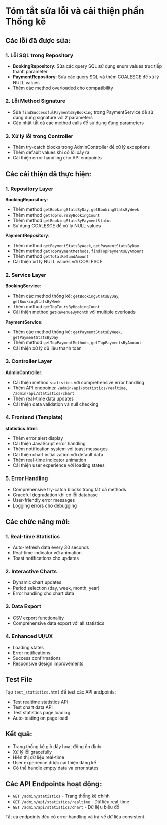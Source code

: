 # Tóm tắt sửa lỗi và cải thiện phần Thống kê

## Các lỗi đã được sửa:

### 1. Lỗi SQL trong Repository
- **BookingRepository**: Sửa các query SQL sử dụng enum values trực tiếp thành parameter
- **PaymentRepository**: Sửa các query SQL và thêm COALESCE để xử lý NULL values
- Thêm các method overloaded cho compatibility

### 2. Lỗi Method Signature
- Sửa `findSuccessfulPaymentsByBooking` trong PaymentService để sử dụng đúng signature với 2 parameters
- Cập nhật tất cả các method calls để sử dụng đúng parameters

### 3. Xử lý lỗi trong Controller
- Thêm try-catch blocks trong AdminController để xử lý exceptions
- Thêm default values khi có lỗi xảy ra
- Cải thiện error handling cho API endpoints

## Các cải thiện đã thực hiện:

### 1. Repository Layer
**BookingRepository**:
- Thêm method `getBookingStatsByDay`, `getBookingStatsByWeek`
- Thêm method `getTopToursByBookingCount`
- Thêm method `getBookingStatsByPaymentStatus`
- Sử dụng COALESCE để xử lý NULL values

**PaymentRepository**:
- Thêm method `getPaymentStatsByWeek`, `getPaymentStatsByDay`
- Thêm method `getTopPaymentMethods`, `findTopPaymentsByAmount`
- Thêm method `getTotalRefundAmount`
- Cải thiện xử lý NULL values với COALESCE

### 2. Service Layer
**BookingService**:
- Thêm các method thống kê: `getBookingStatsByDay`, `getBookingStatsByWeek`
- Thêm method `getTopToursByBookingCount`
- Cải thiện method `getRevenueByMonth` với multiple overloads

**PaymentService**:
- Thêm các method thống kê: `getPaymentStatsByWeek`, `getPaymentStatsByDay`
- Thêm method `getTopPaymentMethods`, `getTopPaymentsByAmount`
- Cải thiện xử lý dữ liệu thanh toán

### 3. Controller Layer
**AdminController**:
- Cải thiện method `statistics` với comprehensive error handling
- Thêm API endpoints: `/admin/api/statistics/realtime`, `/admin/api/statistics/chart`
- Thêm real-time data updates
- Cải thiện data validation và null checking

### 4. Frontend (Template)
**statistics.html**:
- Thêm error alert display
- Cải thiện JavaScript error handling
- Thêm notification system với toast messages
- Cải thiện chart initialization với default data
- Thêm real-time indicator animation
- Cải thiện user experience với loading states

### 5. Error Handling
- Comprehensive try-catch blocks trong tất cả methods
- Graceful degradation khi có lỗi database
- User-friendly error messages
- Logging errors cho debugging

## Các chức năng mới:

### 1. Real-time Statistics
- Auto-refresh data every 30 seconds
- Real-time indicator với animation
- Toast notifications cho updates

### 2. Interactive Charts
- Dynamic chart updates
- Period selection (day, week, month, year)
- Error handling cho chart data

### 3. Data Export
- CSV export functionality
- Comprehensive data export với all statistics

### 4. Enhanced UI/UX
- Loading states
- Error notifications
- Success confirmations
- Responsive design improvements

## Test File
Tạo `test_statistics.html` để test các API endpoints:
- Test realtime statistics API
- Test chart data API  
- Test statistics page loading
- Auto-testing on page load

## Kết quả:
- Trang thống kê giờ đây hoạt động ổn định
- Xử lý lỗi gracefully
- Hiển thị dữ liệu real-time
- User experience được cải thiện đáng kể
- Có thể handle empty data và error states

## Các API Endpoints hoạt động:
- `GET /admin/statistics` - Trang thống kê chính
- `GET /admin/api/statistics/realtime` - Dữ liệu real-time
- `GET /admin/api/statistics/chart` - Dữ liệu biểu đồ

Tất cả endpoints đều có error handling và trả về dữ liệu consistent. 